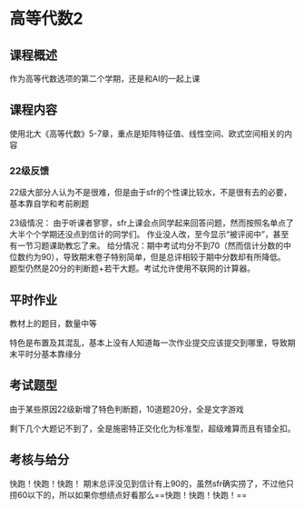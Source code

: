 # 高等代数2

## 课程概述
作为高等代数选项的第二个学期，还是和AI的一起上课

## 课程内容
使用北大《高等代数》5-7章，重点是矩阵特征值、线性空间、欧式空间相关的内容

### 22级反馈
22级大部分人认为不是很难，但是由于sfr的个性课比较水，不是很有去的必要，基本靠自学和考前刷题

23级情况：
由于听课者寥寥，sfr上课会点同学起来回答问题，然而按照名单点了大半个个学期还没点到信计的同学们。
作业没人改，至今显示“被评阅中”，甚至有一节习题课助教忘了来。
给分情况：期中考试均分不到70（然而信计分数的中位数约为90），导致期末卷子特别简单，但是总评相较于期中分数却有所降低。
题型仍然是20分的判断题+若干大题。考试允许使用不联网的计算器。

## 平时作业

教材上的题目，数量中等

特色是布置及其混乱，基本上没有人知道每一次作业提交应该提交到哪里，导致期末平时分基本靠缘分

## 考试题型
由于某些原因22级新增了特色判断题，10道题20分，全是文字游戏

剩下几个大题记不到了，全是施密特正交化化为标准型，超级难算而且有错全扣。

## 考核与给分
快跑！快跑！快跑！
期末总评没见到信计有上90的，虽然sfr确实捞了，不过他只捞60以下的，所以如果你想绩点好看那么==快跑！快跑！快跑！==
